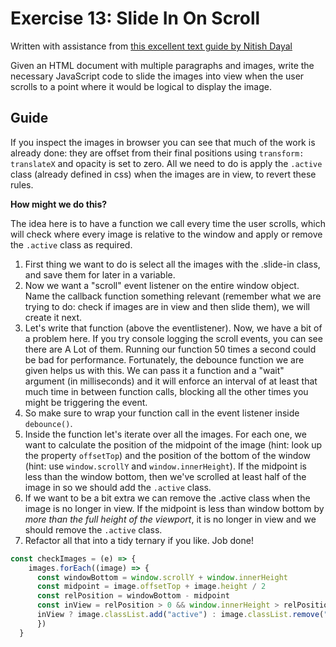 # Exercise 13: Slide In On Scroll

Written with assistance from [this excellent text guide by Nitish Dayal](https://github.com/nitishdayal/JavaScript30/tree/master/exercises/13%20-%20Slide%20in%20on%20Scroll)

Given an HTML document with multiple paragraphs and images, write the necessary
JavaScript code to slide the images into view when the user scrolls to a point
where it would be logical to display the image.

## Guide

If you inspect the images in browser you can see that much of the work is
already done: they are offset from their final positions using
`transform: translateX` and opacity is set to zero. All we need to do is apply
the `.active` class (already defined in css) when the images are in view, to
revert these rules.

**How might we do this?**

The idea here is to have a function we call every time the user scrolls, which
will check where every image is relative to the window and apply or remove the
`.active` class as required.

1. First thing we want to do is select all the images with the .slide-in class,
  and save them for later in a variable.
2. Now we want a "scroll" event listener on the entire window object. Name the
  callback function something relevant (remember what we are trying to do: check
  if images are in view and then slide them), we will create it next.
3. Let's write that function (above the eventlistener). Now, we have a bit of a
  problem here. If you try console logging the scroll events, you can see there
  are A Lot of them. Running our function 50 times a second could be bad for
  performance. Fortunately, the debounce function we are given helps us with this. We can pass it a function
  and a "wait" argument (in milliseconds) and it will enforce an interval of at
  least that much time in between function calls, blocking all the other times you
  might be triggering the event.
4. So make sure to wrap your function call in the event listener inside `debounce()`.
5. Inside the function let's iterate over all the images. For each one, we want
  to calculate the position of the midpoint of the image (hint: look up the
  property `offsetTop`) and the position of the bottom of the window (hint:
  use `window.scrollY` and `window.innerHeight`). If the midpoint is less
  than the window bottom, then we've scrolled at least half of the image in so
  we should add the `.active` class.
6. If we want to be a bit extra we can remove the .active class when the image is
  no longer in view. If the midpoint is less than window bottom by _more than the
  full height of the viewport_, it is no longer in view and we should remove the
  `.active` class.
7. Refactor all that into a tidy ternary if you like. Job done!

<solution>
  <title>Solution (just the event handler)</title>

  ```js
  const checkImages = (e) => {
      images.forEach((image) => {
        const windowBottom = window.scrollY + window.innerHeight
        const midpoint = image.offsetTop + image.height / 2
        const relPosition = windowBottom - midpoint
        const inView = relPosition > 0 && window.innerHeight > relPosition
        inView ? image.classList.add("active") : image.classList.remove("active")
        })
    }
  ```
</solution>
